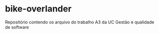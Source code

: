 # bike-overlander
Repositório contendo os arquivo do trabalho A3 da UC Gestão e qualidade de software
